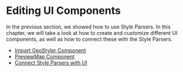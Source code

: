 
# Editing UI Components

In the previous section, we showed how to use Style Parsers. In this chapter, we will take a look at how to create and customize
different UI components, as well as how to connect these with the Style Parsers.

- [Import GeoStyler Component](#import-geostyler-component)
- [PreviewMap Component](#previewmap-component)
- [Connect Style Parsers with UI](#connect-style-parsers-with-ui)
